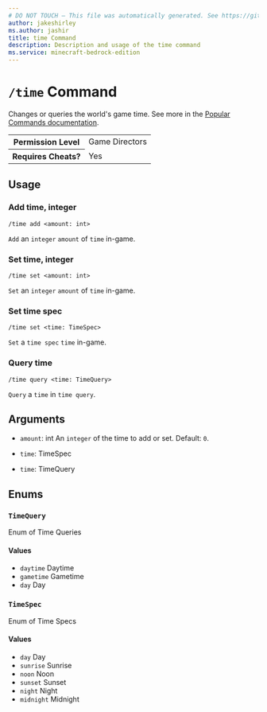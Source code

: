 ```yaml
---
# DO NOT TOUCH — This file was automatically generated. See https://github.com/mojang/minecraftapidocsgenerator to modify descriptions, examples, etc.
author: jakeshirley
ms.author: jashir
title: time Command
description: Description and usage of the time command
ms.service: minecraft-bedrock-edition
---
```

# `/time` Command
Changes or queries the world's game time. See more in the [Popular Commands documentation](https://learn.microsoft.com/minecraft/creator/documents/commandspopularcommands#time).

<table>
  <tr>
    <th>Permission Level</th>
    <td>Game Directors</td>
  </tr>
  <tr>
    <th>Requires Cheats?</th>
    <td>Yes</td>
  </tr>
</table>

## Usage
### Add time, integer
`/time add <amount: int>`

`Add` an `integer` `amount` of `time` in-game.

### Set time, integer
`/time set <amount: int>`

`Set` an `integer` `amount` of `time` in-game.

### Set time spec
`/time set <time: TimeSpec>`

`Set` a `time spec` `time` in-game.

### Query time
`/time query <time: TimeQuery>`

`Query` a `time` in `time query`.

## Arguments
- `amount`: int
An `integer` of the time to add or set.
Default: `0`.
- `time`: TimeSpec

- `time`: TimeQuery


## Enums
### `TimeQuery`
Enum of Time Queries

#### Values
- `daytime`
Daytime
- `gametime`
Gametime
- `day`
Day

### `TimeSpec`
Enum of Time Specs

#### Values
- `day`
Day
- `sunrise`
Sunrise
- `noon`
Noon
- `sunset`
Sunset
- `night`
Night
- `midnight`
Midnight
